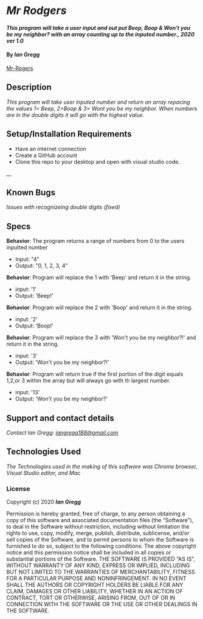 # _Mr Rodgers_

#### _This program will take a user input and out put Beep, Boop & Won't you be my neighbor? with an array counting up to the inputed number., 2020 ver 1.0_

#### By _Ian Gregg_
[Mr-Rogers](https://github.com/oldgregg89/Mr-Rogers)


## Description

_This program will take user inputed number and  return an array repacing the values 1= Beep, 2=Boop & 3= Wont you be my neighbor. When numbers are in the double digits it will go with the highest value._

## Setup/Installation Requirements


* Have an internet connection 
* Create a GitHub account
* Clone this repo to your desktop and open with visual studio code.

__

## Known Bugs

_Issues with recognizeing double digits (fixed)_

## Specs

**Behavior**: The program returns a range of numbers from 0 to the users inputted number
* Input: "4"
* Output: "0, 1, 2, 3, 4"

**Behavior**: Program will replace the 1 with 'Beep' and return it in the string.
* input: '1'
* Output: 'Beep!'

**Behavior**: Program will replace the 2 with 'Boop' and return it in the string.
* input: '2'
* Output: 'Boop!'

**Behavior**: Program will replace the 3 with 'Won't you be my neighbor?!' and return it in the string.
* input: '3'
* Output: 'Won't you be my neighbor?!'

**Behavior**: Program will return true if the first portion of the digit equals 1,2,or 3 within the array but will always go with th largest number.
* input: '13'
* Output: 'Won't you be my neighbor?'

## Support and contact details

_Contact Ian Gregg: <iangregg188@gmail.com>_

## Technologies Used

_The Technologies used in the making of this software was Chrome browser, Visual Studio editor, and Mac_

### License

Copyright (c) 2020 **_Ian Gregg_**

Permission is hereby granted, free of charge, to any person obtaining a copy of this software and associated documentation files (the “Software”), to deal in the Software without restriction, including without limitation the rights to use, copy, modify, merge, publish, distribute, sublicense, and/or sell copies of the Software, and to permit persons to whom the Software is furnished to do so, subject to the following conditions:
The above copyright notice and this permission notice shall be included in all copies or substantial portions of the Software.
THE SOFTWARE IS PROVIDED “AS IS”, WITHOUT WARRANTY OF ANY KIND, EXPRESS OR IMPLIED, INCLUDING BUT NOT LIMITED TO THE WARRANTIES OF MERCHANTABILITY, FITNESS FOR A PARTICULAR PURPOSE AND NONINFRINGEMENT. IN NO EVENT SHALL THE AUTHORS OR COPYRIGHT HOLDERS BE LIABLE FOR ANY CLAIM, DAMAGES OR OTHER LIABILITY, WHETHER IN AN ACTION OF CONTRACT, TORT OR OTHERWISE, ARISING FROM, OUT OF OR IN CONNECTION WITH THE SOFTWARE OR THE USE OR OTHER DEALINGS IN THE SOFTWARE.

